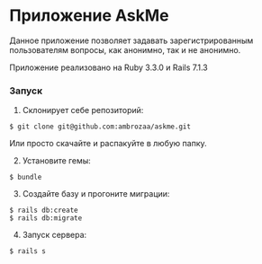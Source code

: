 # Приложение AskMe

Данное приложение позволяет задавать зарегистрированным пользователям вопросы, как анонимно, так и не анонимно.

Приложение реализовано на Ruby 3.3.0 и Rails 7.1.3

### Запуск

1. Склонирует себе репозиторий:

```
$ git clone git@github.com:ambrozaa/askme.git
```

Или просто скачайте и распакуйте в любую папку.

2. Установите гемы:

```
$ bundle
```

3. Создайте базу и прогоните миграции:

```
$ rails db:create
$ rails db:migrate
```

4. Запуск сервера:

```
$ rails s
```
